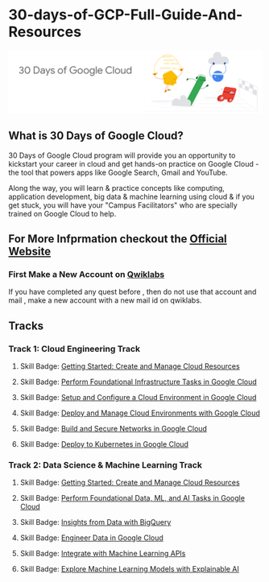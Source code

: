 # 30-days-of-GCP-Full-Guide-And-Resources
<img src = "gcp.jpg">
<br>

## What is 30 Days of Google Cloud?

<p>30 Days of Google Cloud program will provide you an opportunity to kickstart your career in cloud and get hands-on practice on Google Cloud - the tool that powers apps like Google Search, Gmail and YouTube.

Along the way, you will learn & practice concepts like computing, application development, big data & machine learning using cloud & if you get stuck, you will have your "Campus Facilitators" who are specially trained on Google Cloud to help. <p>

## For More Infprmation checkout the [Official Website](https://events.withgoogle.com/30daysofgooglecloud/)

### First Make a New Account on [Qwiklabs](https://www.qwiklabs.com/)
<p>
If you have completed any quest before , then do not use that account and mail , make a new account with a new mail id on qwiklabs.
</p>

## Tracks

### Track 1: Cloud Engineering Track
1. Skill Badge: [Getting Started: Create and Manage Cloud Resources](https://google.qwiklabs.com/quests/120)

2. Skill Badge: [Perform Foundational Infrastructure Tasks in Google Cloud](https://google.qwiklabs.com/quests/118)

3. Skill Badge: [Setup and Configure a Cloud Environment in Google Cloud](https://google.qwiklabs.com/quests/119?utm_source=google&utm_medium=lp&utm_campaign=gcpskills)

4. Skill Badge: [Deploy and Manage Cloud Environments with Google Cloud](https://google.qwiklabs.com/quests/121?utm_source=google&utm_medium=lp&utm_campaign=gcpskills)

5. Skill Badge: [Build and Secure Networks in Google Cloud](https://google.qwiklabs.com/quests/128?utm_source=google&utm_medium=lp&utm_campaign=gcpskills)

6. Skill Badge: [Deploy to Kubernetes in Google Cloud](https://google.qwiklabs.com/quests/116?utm_source=google&utm_medium=lp&utm_campaign=gcpskills)

### Track 2: Data Science & Machine Learning Track
1. Skill Badge: [Getting Started: Create and Manage Cloud Resources](https://google.qwiklabs.com/quests/120)

2. Skill Badge: [Perform Foundational Data, ML, and AI Tasks in Google Cloud](https://google.qwiklabs.com/quests/117?utm_source=google&utm_medium=lp&utm_campaign=gcpskills)

3. Skill Badge: [Insights from Data with BigQuery](https://google.qwiklabs.com/quests/123?utm_source=google&utm_medium=lp&utm_campaign=gcpskills)

4. Skill Badge: [Engineer Data in Google Cloud](https://google.qwiklabs.com/quests/132)

5. Skill Badge: [Integrate with Machine Learning APIs](https://google.qwiklabs.com/quests/136?utm_source=google&utm_medium=lp&utm_campaign=gcpskills)

6. Skill Badge: [Explore Machine Learning Models with Explainable AI](https://google.qwiklabs.com/quests/126?utm_source=google&utm_medium=lp&utm_campaign=gcpskills)
